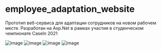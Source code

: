 # employee_adaptation_website
Прототип веб-сервиса для адаптации сотрудников на новом рабочем месте.
Разработан на Asp.Net в рамках участия в студенческом чемпионате CaseIn 2021

![image](https://user-images.githubusercontent.com/125243039/222901298-c446a4b1-8a74-44cf-bbd7-382aa86dc29d.png)
![image](https://user-images.githubusercontent.com/125243039/222901308-9dc76b97-a588-491d-b12f-afa231f477d9.png)
![image](https://user-images.githubusercontent.com/125243039/222901327-2b7e9517-8b39-4a8f-8956-d772a544d589.png)
![image](https://user-images.githubusercontent.com/125243039/222901339-fe647b12-5a5e-4f96-a591-231ba6d34919.png)

